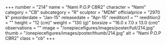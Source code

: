 +++
number = "214"
name = "Nami P.O.P CBR2"
character = "Nami"
category = "CB"
subcategory = "R"
sculptor = "MDM"
officialprice = "2970 ¥"
preorderdate = "Jan-15"
releasedate = "Apr-15"
reedition1 = ""
reedition2 = ""
height = "12 (cm)"
weight = "130 (g)"
boxsize = "16.0 x 7.0 x 13.0 (cm)"
observations = ""
image = "/onepiecefigures/images/poster/full/214.jpg"
thumb = "/onepiecefigures/images/poster/thumb/214.jpg"
alt = "Nami P.O.P CBR2"
class = "cb"
+++
